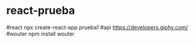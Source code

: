 # react-prueba

#react 
npx create-react-app prueba1
#api
https://developers.giphy.com/
#wouter 
npm install wouter